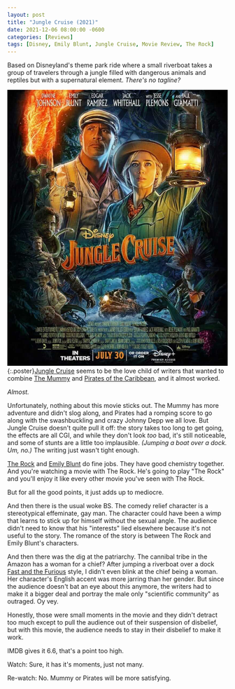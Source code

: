 ```yaml
---
layout: post
title: "Jungle Cruise (2021)"
date: 2021-12-06 08:00:00 -0600
categories: [Reviews]
tags: [Disney, Emily Blunt, Jungle Cruise, Movie Review, The Rock]
---
```


Based on Disneyland's theme park ride where a small riverboat takes a group of travelers through a jungle filled with dangerous animals and reptiles but with a supernatural element. *There's no tagline?*

![Jungle Cruise Poster](/assets/2021/12/jungle-cruise-2021.jpg){:.poster}[Jungle Cruise](https://www.imdb.com/title/tt0870154/) seems to be the love child of writers that wanted to combine [The Mummy](https://www.imdb.com/title/tt0120616/) and [Pirates of the Caribbean](https://www.imdb.com/title/tt0325980/), and it almost worked.

*Almost.*

Unfortunately, nothing about this movie sticks out. The Mummy has more adventure and didn't slog along, and Pirates had a romping score to go along with the swashbuckling and crazy Johnny Depp we all love. But Jungle Cruise doesn't quite pull it off: the story takes too long to get going, the effects are all CGI, and while they don't look *too* bad, it's still noticeable, and some of stunts are a little too implausible. *(Jumping a boat over a dock. Um, no.)* The writing just wasn't tight enough.

[The Rock](https://www.imdb.com/name/nm0425005/) and [Emily Blunt](https://www.imdb.com/name/nm1289434/) do fine jobs. They have good chemistry together. And you're watching a movie with The Rock. He's going to play "The Rock" and you'll enjoy it like every other movie you've seen with The Rock.

But for all the good points, it just adds up to mediocre.

And then there is the usual woke BS. The comedy relief character is a stereotypical effeminate, gay man. The character could have been a wimp that learns to stick up for himself without the sexual angle. The audience didn't need to know that his "interests" lied elsewhere because it's not useful to the story. The romance of the story is between The Rock and Emily Blunt's characters.

And then there was the dig at the patriarchy. The cannibal tribe in the Amazon has a woman for a chief? After jumping a riverboat over a dock [Fast and the Furious](https://www.imdb.com/title/tt5433138/) style, I didn't even blink at the chief being a woman. Her character's English accent was more jarring than her gender. But since the audience doesn't bat an eye about this anymore, the writers had to make it a bigger deal and portray the male only "scientific community" as outraged. Oy vey.

Honestly, those were small moments in the movie and they didn't detract too much except to pull the audience out of their suspension of disbelief, but with this movie, the audience needs to stay in their disbelief to make it work.

IMDB gives it 6.6, that's a point too high.

Watch: Sure, it has it's moments, just not many.

Re-watch: No. Mummy or Pirates will be more satisfying.
